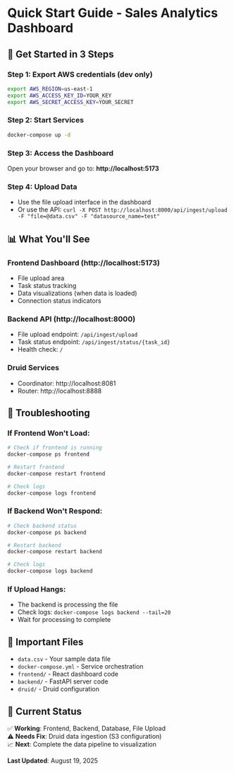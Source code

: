 # Quick Start Guide - Sales Analytics Dashboard

## **🚀 Get Started in 3 Steps**

### **Step 1: Export AWS credentials (dev only)**

```bash
export AWS_REGION=us-east-1
export AWS_ACCESS_KEY_ID=YOUR_KEY
export AWS_SECRET_ACCESS_KEY=YOUR_SECRET
```

### **Step 2: Start Services**

```bash
docker-compose up -d
```

### **Step 3: Access the Dashboard**

Open your browser and go to: **http://localhost:5173**

### **Step 4: Upload Data**

- Use the file upload interface in the dashboard
- Or use the API: `curl -X POST http://localhost:8000/api/ingest/upload -F "file=@data.csv" -F "datasource_name=test"`

## **📊 What You'll See**

### **Frontend Dashboard** (http://localhost:5173)

- File upload area
- Task status tracking
- Data visualizations (when data is loaded)
- Connection status indicators

### **Backend API** (http://localhost:8000)

- File upload endpoint: `/api/ingest/upload`
- Task status endpoint: `/api/ingest/status/{task_id}`
- Health check: `/`

### **Druid Services**

- Coordinator: http://localhost:8081
- Router: http://localhost:8888

## **🔧 Troubleshooting**

### **If Frontend Won't Load:**

```bash
# Check if frontend is running
docker-compose ps frontend

# Restart frontend
docker-compose restart frontend

# Check logs
docker-compose logs frontend
```

### **If Backend Won't Respond:**

```bash
# Check backend status
docker-compose ps backend

# Restart backend
docker-compose restart backend

# Check logs
docker-compose logs backend
```

### **If Upload Hangs:**

- The backend is processing the file
- Check logs: `docker-compose logs backend --tail=20`
- Wait for processing to complete

## **📁 Important Files**

- `data.csv` - Your sample data file
- `docker-compose.yml` - Service orchestration
- `frontend/` - React dashboard code
- `backend/` - FastAPI server code
- `druid/` - Druid configuration

## **🎯 Current Status**

✅ **Working**: Frontend, Backend, Database, File Upload  
⚠️ **Needs Fix**: Druid data ingestion (S3 configuration)  
📈 **Next**: Complete the data pipeline to visualization

**Last Updated**: August 19, 2025
